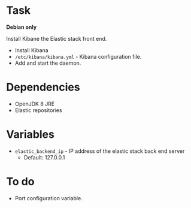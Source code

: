 # Task

**Debian only**

Install Kibane the Elastic stack front end.

 * Install Kibana
 * `/etc/kibana/kibana.yml` - Kibana configuration file.
 * Add and start the daemon.

# Dependencies

  * OpenJDK 8 JRE
  * Elastic repositories

# Variables

 * `elastic_backend_ip` - IP address of the elastic stack back end server
   * Default: 127.0.0.1

# To do

 * Port configuration variable.

